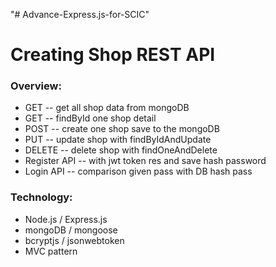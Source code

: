 "# Advance-Express.js-for-SCIC" 
# Creating Shop REST API

### Overview:
* GET -- get all shop data from mongoDB
* GET -- findById one shop detail
* POST -- create one shop save to the mongoDB
* PUT -- update shop with findByIdAndUpdate
* DELETE -- delete shop with findOneAndDelete
* Register API --  with jwt token res and save hash password
* Login API -- comparison given pass with DB hash pass

### Technology:
* Node.js / Express.js 
* mongoDB / mongoose
* bcryptjs / jsonwebtoken
* MVC pattern 

